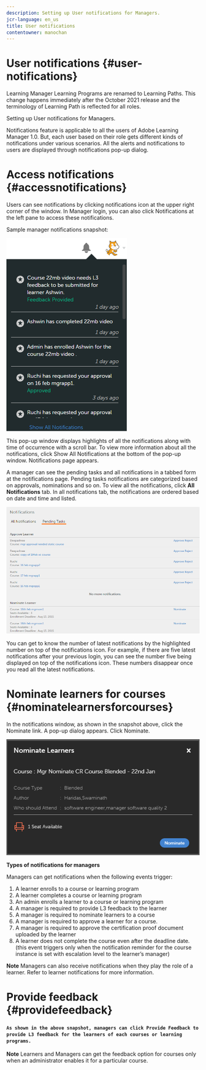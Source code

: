 ```yaml
---
description: Setting up User notifications for Managers.
jcr-language: en_us
title: User notifications
contentowner: manochan
---
```



# User notifications {#user-notifications}

Learning Manager Learning Programs are renamed to Learning Paths. This change happens immediately after the October 2021 release and the terminology of Learning Path is reflected for all roles.

Setting up User notifications for Managers.

Notifications feature is applicable to all the users of Adobe Learning Manager 1.0. But, each user based on their role gets different kinds of notifications under various scenarios. All the alerts and notifications to users are displayed through notifications pop-up dialog.

# Access notifications {#accessnotifications}

Users can see notifications by clicking notifications icon at the upper right corner of the window. In Manager login, you can also click Notifications at the left pane to access these notifications.

Sample manager notifications snapshot:

![](assets/manager-notifications-2.png)

This pop-up window displays highlights of all the notifications along with time of occurrence with a scroll bar. To view more information about all the notifications, click Show All Notifications at the bottom of the pop-up window. Notifications page appears.

A manager can see the pending tasks and all notifications in a tabbed form at the notifications page. Pending tasks notifications are categorized based on approvals, nominations and so on. To view all the notifications, click **All Notifications** tab. In all notifications tab, the notifications are ordered based on date and time and listed.

![](assets/manager-notifications-page.png)

You can get to know the number of latest notifications by the highlighted number on top of the notifications icon. For example, if there are five latest notifications after your previous login, you can see the number five being displayed on top of the notifications icon. These numbers disappear once you read all the latest notifications.

# Nominate learners for courses {#nominatelearnersforcourses}

In the notifications window, as shown in the snapshot above, click the Nominate link. A pop-up dialog appears. Click Nominate.

![](assets/nominate-learners.png)

**Types of notifications for managers**

Managers can get notifications when the following events trigger:

1. A learner enrolls to a course or learning program
1. A learner completes a course or learning program
1. An admin enrolls a learner to a course or learning program
1. A manager is required to provide L3 feedback to the learner
1. A manager is required to nominate learners to a course
1. A manager is required to approve a learner for a course.
1. A manager is required to approve the certification proof document uploaded by the learner
1. A learner does not complete the course even after the deadline date. (this event triggers only when the notification reminder for the course instance is set with escalation level to the learner’s manager)

**Note** 
Managers can also receive notifications when they play the role of a learner. Refer to learner notifications for more information.

# Provide feedback {#providefeedback}

#### `As shown in the above snapshot, managers can click Provide Feedback to provide L3 feedback for the learners of each courses or learning programs.`

**Note** 
Learners and Managers can get the feedback option for courses only when an administrator enables it for a particular course.
